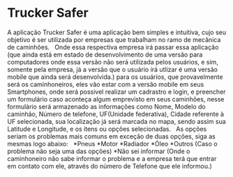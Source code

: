 # Trucker Safer

A aplicação Trucker Safer é uma aplicação bem simples e intuitiva, cujo seu objetivo é ser 
utilizada por empresas que trabalham no ramo de mecânica de caminhões.
&nbsp;
Onde essa respectiva empresa irá passar essa aplicação (que ainda está em estado de desenvolvimento de uma versão para computadores
onde essa versão não será utilizada pelos usuários, e sim, somente pela empresa, já a versão que o usuário irá utlizar 
é uma versão mobile que ainda será desenvolvida.) para os usuários, que provavelmente será os caminhoneiros, eles vão estar com a versão mobile em seus Smartphones, onde será possivel realizar um cadrastro e login, e preencher um formulário caso aconteça algum emprevisto em seus caminhões, nesse formulário será armazenado as informações como Nome, Modelo do caminhão, Número de telefone, UF(Unidade federativa), Cidade referente à UF selecionada, sua localização já será marcada no mapa, sendo assim sua Latitude e Longitude, e os ítens ou opções selecionadas.
&nbsp;
As opções seriam os problemas mais comuns em exceção de duas opções, siga as mesmas logo abaixo:
&nbsp;
*Pneus
*Motor
*Radiador
*Óleo
*Outros (Caso o problema não seja uma das opções)
*Não sei informar (Onde o caminhoneiro não sabe informar o problema e a empresa terá que entrar em contato com ele, através do número de Telefone que ele informou.)

